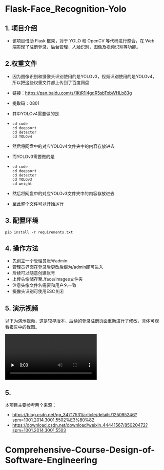 # Flask-Face_Recognition-Yolo

## 1. 项目介绍

- 该项目借助 Flask 框架，对于 YOLO 和 OpenCV 等代码进行整合，在 Web 端实现了注册登录，后台管理，人脸识别，图像及视频识别等功能。

## 2.权重文件

- 因为图像识别和摄像头识别使用的是YOLOv3，视频识别使用的是YOLOv4，所以把这些权重文件都上传到了百度网盘

- 链接：https://pan.baidu.com/s/1KtR1l4gdR5sbTxbWHLb83g 

- 提取码：0801 

- 其中YOLOv4需要做的是

- ```
  cd code
  cd deepsort
  cd detector
  cd YOLOv4
  ```
  
- 然后将网盘中的对应YOLOv4文件夹中的内容存放进去

- 而YOLOv3需要做的是

- ```
  cd code
  cd deepsort
  cd detector
  cd YOLOv3
  cd weight
  ```
  
- 然后将网盘中的对应YOLOv3文件夹中的内容存放进去
- 至此整个文件可以开始运行

## 3. 配置环境

```
pip install -r requirements.txt
```

## 4. 操作方法

- 先创立一个管理员账号admin
- 管理员界面在登录后更改后缀为/admin即可进入
- 后续可以随意创建账号
- 上传头像储存至./face/images文件夹
- 注意头像文件名需要和用户名一致
- 摄像头识别可使用ESC关闭

## 5. 演示视频

以下为演示视频，这是较早版本，后续的登录注册页面重新进行了修改，具体可观看报告中的截图。

<video id="video" controls="" preload="none">
    <source id="mp4" src="E:\Github\Flask-Face_Recognition-Yolo\video\演示视频.mp4" type="video/mp4">
</video>

## 5.

本项目主要参考两个来源：

+ <https://blog.csdn.net/qq_34717531/article/details/125095246?spm=1001.2014.3001.5502%E3%80%82>
+ <https://download.csdn.net/download/weixin_44441567/85020472?spm=1001.2014.3001.5503>

# Comprehensive-Course-Design-of-Software-Engineering
